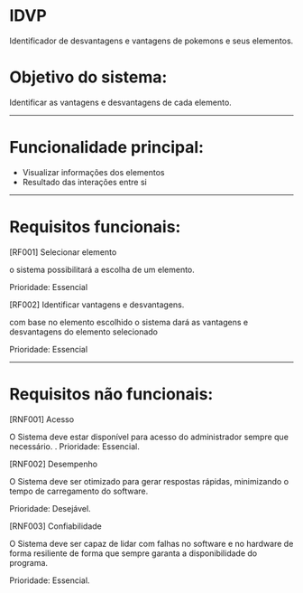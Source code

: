 # IDVP
Identificador de desvantagens e vantagens de pokemons e seus elementos.

# Objetivo do sistema:

Identificar as vantagens e desvantagens de cada elemento. 

----------------------------------------------------------------------------------------------------

# Funcionalidade principal:

- Visualizar informações dos elementos
- Resultado das interações entre si

----------------------------------------------------------------------------------------------------

# Requisitos funcionais:

[RF001] Selecionar elemento

o sistema possibilitará a escolha de um elemento.

Prioridade: Essencial


[RF002] Identificar vantagens e desvantagens.

com base no elemento escolhido o sistema dará as vantagens e desvantagens do elemento selecionado

Prioridade: Essencial

----------------------------------------------------------------------------------------------------

# Requisitos não funcionais:

[RNF001] Acesso

O Sistema deve estar disponível para acesso do administrador sempre que necessário.
.
Prioridade: Essencial.


[RNF002] Desempenho

O Sistema deve ser otimizado para gerar respostas rápidas, minimizando o tempo de carregamento do software.

Prioridade: Desejável.


[RNF003] Confiabilidade

O Sistema deve ser capaz de lidar com falhas no software e no hardware de forma resiliente de forma que sempre garanta a disponibilidade do programa. 

Prioridade: Essencial.

